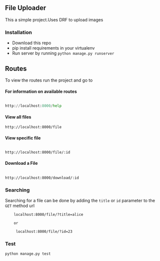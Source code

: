 ## File Uploader

This a simple project.Uses DRF to upload images


### Installation

- Download this repo
- pip install requirements in your virtualenv
- Run server by running `python manage.py runserver`


## Routes
To view the routes run the project and go to

#### For information on available routes
 ```python

 http://localhost:8000/help

```

#### View all files

 ```
 http://localhost:8000/file

 ```
#### View specific file
 ```

 http://localhost:8000/file/:id

 ```

#### Download a File
 ```

 http://localhost:8000/download/:id

 ```




### Searching
Searching for a file can be done by adding the `title` or `id` parameter to the `GET` method url

```
    localhost:8000/file/?title=alice

    or

     localhost:8000/file/?id=23
```

### Test
`python manage.py test`